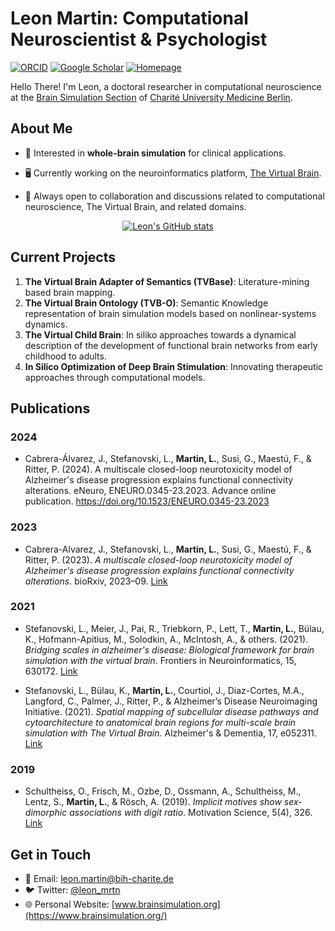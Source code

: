 # Leon Martin: Computational Neuroscientist & Psychologist
[![ORCID](https://img.shields.io/badge/ORCID-0000--0002--2599--0165-9745f5?style=flat-square.svg)](https://orcid.org/0000-0002-2599-0165)
[![Google Scholar](https://img.shields.io/badge/Google-Scholar-orange?style=flat-square.svg)](https://scholar.google.com/citations?user=u2lL5j8AAAAJ&hl=en)
[![Homepage](https://img.shields.io/badge/Visit-Homepage-blue?style=flat-square&logo=HomeAdvisor)](https://leon-k-martin.github.io/)

Hello There! I'm Leon, a doctoral researcher in computational neuroscience at the [Brain Simulation Section](https://www.brainsimulation.org) of [Charité University Medicine Berlin](https://neurologie.charite.de/en/metas/person_detail/person/address_detail/leon_martin_bsc-1/). 

## About Me

- 🧠 Interested in **whole-brain simulation** for clinical applications.
  
- 🖥 Currently working on the neuroinformatics platform, [The Virtual Brain](https://www.thevirtualbrain.org/).
  
- 🤝 Always open to collaboration and discussions related to computational neuroscience, The Virtual Brain, and related domains.

<p align="center">
  <a href="https://github.com/anuraghazra/github-readme-stats">
    <img src="https://github-readme-stats.vercel.app/api?username=leon-k-martin&count_private=true" alt="Leon's GitHub stats"/>
  </a>
</p>

## Current Projects

1. **The Virtual Brain Adapter of Semantics (TVBase)**: Literature-mining based brain mapping.
2. **The Virtual Brain Ontology (TVB-O)**: Semantic Knowledge representation of brain simulation models based on nonlinear-systems dynamics.
3. **The Virtual Child Brain**: In siliko approaches towards a dynamical description of the development of functional brain networks from early childhood to adults.
4. **In Silico Optimization of Deep Brain Stimulation**: Innovating therapeutic approaches through computational models.

## Publications

### 2024
- Cabrera-Álvarez, J., Stefanovski, L., **Martin, L.**, Susi, G., Maestú, F., & Ritter, P. (2024). A multiscale closed-loop neurotoxicity model of Alzheimer's disease progression explains functional connectivity alterations. eNeuro, ENEURO.0345-23.2023. Advance online publication. https://doi.org/10.1523/ENEURO.0345-23.2023

### 2023
- Cabrera-Alvarez, J., Stefanovski, L., **Martin, L.**, Susi, G., Maestú, F., & Ritter, P. (2023). *A multiscale closed-loop neurotoxicity model of Alzheimer's disease progression explains functional connectivity alterations*. bioRxiv, 2023–09. [Link](#)

### 2021
- Stefanovski, L., Meier, J., Pai, R., Triebkorn, P., Lett, T., **Martin, L.**, Bülau, K., Hofmann-Apitius, M., Solodkin, A., McIntosh, A., & others. (2021). *Bridging scales in alzheimer's disease: Biological framework for brain simulation with the virtual brain*. Frontiers in Neuroinformatics, 15, 630172. [Link](#)

- Stefanovski, L., Bülau, K., **Martin, L.**, Courtiol, J., Diaz-Cortes, M.A., Langford, C., Palmer, J., Ritter, P., & Alzheimer’s Disease Neuroimaging Initiative. (2021). *Spatial mapping of subcellular disease pathways and cytoarchitecture to anatomical brain regions for multi-scale brain simulation with The Virtual Brain*. Alzheimer's & Dementia, 17, e052311. [Link](#)

### 2019
- Schultheiss, O., Frisch, M., Ozbe, D., Ossmann, A., Schultheiss, M., Lentz, S., **Martin, L.**, & Rösch, A. (2019). *Implicit motives show sex-dimorphic associations with digit ratio*. Motivation Science, 5(4), 326. [Link](#)


## Get in Touch
- 📧 Email: leon.martin@bih-charite.de
- 🐦 Twitter: [@leon_mrtn](https://twitter.com/leon_mrtn)
- 🌐 Personal Website: [www.brainsimulation.org](https://www.brainsimulation.org/)

